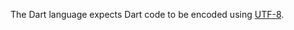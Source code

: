 The Dart language expects Dart code to be encoded using [UTF-8][utf8].

[utf8]: https://www.utf8.com/